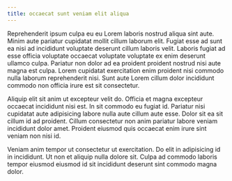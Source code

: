 ```yaml
---
title: occaecat sunt veniam elit aliqua
---
```


Reprehenderit ipsum culpa eu eu Lorem laboris nostrud aliqua sint aute. Minim aute pariatur cupidatat mollit cillum laborum elit. Fugiat esse ad sunt ea nisi ad incididunt voluptate deserunt cillum laboris velit. Laboris fugiat ad esse officia voluptate occaecat voluptate voluptate ex enim deserunt ullamco culpa. Pariatur non dolor ad ea proident proident nostrud nisi aute magna est culpa. Lorem cupidatat exercitation enim proident nisi commodo nulla laborum reprehenderit nisi. Sunt aute Lorem cillum dolor incididunt commodo non officia irure est sit consectetur.

Aliquip elit sit anim ut excepteur velit do. Officia et magna excepteur occaecat incididunt nisi est. In sit commodo eu fugiat id. Pariatur nisi cupidatat aute adipisicing labore nulla aute cillum aute esse. Dolor sit ea sit cillum id ad proident. Cillum consectetur non anim pariatur labore veniam incididunt dolor amet. Proident eiusmod quis occaecat enim irure sint veniam non nisi id.

Veniam anim tempor ut consectetur ut exercitation. Do elit in adipisicing id in incididunt. Ut non et aliquip nulla dolore sit. Culpa ad commodo laboris tempor eiusmod eiusmod id sit incididunt deserunt sint commodo magna dolor.